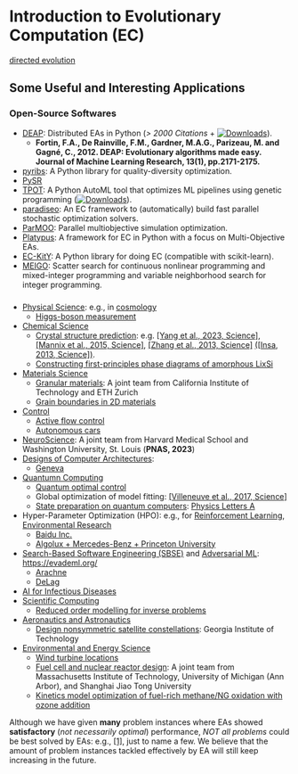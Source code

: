 # Introduction to Evolutionary Computation (EC)

[directed evolution](https://iopscience.iop.org/article/10.1088/2632-2153/accacd)

## Some Useful and Interesting Applications

### Open-Source Softwares

* [DEAP](https://github.com/deap/deap): Distributed EAs in Python (*> 2000 Citations* + [![Downloads](https://static.pepy.tech/badge/deap)](https://pepy.tech/project/deap)).
  * **Fortin, F.A., De Rainville, F.M., Gardner, M.A.G., Parizeau, M. and Gagné, C., 2012. DEAP: Evolutionary algorithms made easy. Journal of Machine Learning Research, 13(1), pp.2171-2175.**
* [pyribs](https://github.com/icaros-usc/pyribs): A Python library for quality-diversity optimization.
* [PySR]()
* [TPOT](https://github.com/EpistasisLab/tpot): A Python AutoML tool that optimizes ML pipelines using genetic programming ([![Downloads](https://static.pepy.tech/badge/tpot)](https://pepy.tech/project/tpot)).
* [paradiseo](https://github.com/nojhan/paradiseo): An EC framework to (automatically) build fast parallel stochastic optimization solvers.
* [ParMOO](https://joss.theoj.org/papers/10.21105/joss.04468.pdf): Parallel multiobjective simulation optimization.
* [Platypus](https://github.com/Project-Platypus/Platypus): A framework for EC in Python with a focus on Multi-Objective EAs.
* [EC-KitY](https://www.sciencedirect.com/science/article/pii/S2352711023000778): A Python library for doing EC (compatible with scikit-learn).
* [MEIGO](https://bmcbioinformatics.biomedcentral.com/articles/10.1186/1471-2105-15-136): Scatter search for continuous nonlinear programming and mixed-integer programming and variable neighborhood search for integer programming.

###

* [Physical Science](): e.g., in [cosmology](https://journals.aps.org/prd/abstract/10.1103/PhysRevD.107.043509)
  * [Higgs-boson measurement](https://arxiv.org/pdf/2303.12018.pdf)
* [Chemical Science]()
  * [Crystal structure prediction](https://pubs.aip.org/aip/jcp/article-abstract/124/24/244704/567275/Crystal-structure-prediction-using-ab-initio): e.g. [[Yang et al., 2023, Science]](https://www.science.org/doi/full/10.1126/science.abm5134), [[Mannix et al., 2015, Science]](https://www.science.org/doi/full/10.1126/science.aad1080), [[Zhang et al., 2013, Science]](https://www.science.org/doi/10.1126/science.1244989) [([Insa, 2013, Science])](https://www.science.org/doi/10.1126/science.1247699).
  * [Constructing first-principles phase diagrams of amorphous LixSi](https://pubs.aip.org/aip/jcp/article/148/24/241711/960040)
* [Materials Science]()
  * [Granular materials](https://link.springer.com/article/10.1007/s10035-022-01282-y): A joint team from California Institute of Technology and ETH Zurich
  * [Grain boundaries in 2D materials](https://pubs.acs.org/doi/full/10.1021/acsami.3c01161)
* [Control](https://evotorch.ai/)
  * [Active flow control](https://www.cambridge.org/core/journals/journal-of-fluid-mechanics/article/abs/comparative-analysis-of-machine-learning-methods-for-active-flow-control/DF06699ACFFCCD1B5778ED63DFDADCFF)
  * [Autonomous cars](https://www.sciencedirect.com/science/article/pii/S0743731522002507)
* [NeuroScience](https://www.pnas.org/doi/abs/10.1073/pnas.2213034120): A joint team from Harvard Medical School and Washington University, St. Louis (**PNAS, 2023**)
* [Designs of Computer Architectures](https://dl.acm.org/doi/10.1145/3579371.3589049):
  * [Geneva](https://link.springer.com/article/10.1007/s41781-023-00098-6)
* [Quantumn Computing]()
  * [Quantum optimal control](https://www.sciencedirect.com/science/article/pii/S0010465523001273)
  * Global optimization of model fitting: [[Villeneuve et al., 2017, Science]](https://www.science.org/doi/full/10.1126/science.aam8393)
  * [State preparation on quantum computers](https://www.nature.com/articles/s41598-023-37767-w): [Physics Letters A](https://www.sciencedirect.com/science/article/pii/S0375960123002402)
* Hyper-Parameter Optimization (HPO): e.g., for [Reinforcement Learning](https://openreview.net/forum?id=0Vm8Ghcxmp), [Environmental Research](https://pubs.acs.org/doi/full/10.1021/acs.est.3c00026)
  * [Baidu Inc.](https://assets.researchsquare.com/files/rs-2408527/v1_covered.pdf?c=1673942367)
  * [Algolux + Mercedes-Benz + Princeton University](https://openaccess.thecvf.com/content/CVPR2023/papers/Goudreault_LiDAR-in-the-Loop_Hyperparameter_Optimization_CVPR_2023_paper.pdf)
* [Search-Based Software Engineering (SBSE)](https://dl.acm.org/doi/abs/10.1145/3514233) and [Adversarial ML](https://dl.acm.org/doi/10.1145/3134599): https://evademl.org/
  * [Arachne](https://dl.acm.org/doi/10.1145/3563210)
  * [DeLag](https://ieeexplore.ieee.org/abstract/document/10098585)
* [AI for Infectious Diseases](https://www.science.org/doi/full/10.1126/science.adh1114)
* [Scientific Computing]()
  * [Reduced order modelling for inverse problems](https://link.springer.com/article/10.1007/s10915-023-02142-4)
* [Aeronautics and Astronautics]()
  * [Design nonsymmetric satellite constellations](https://arc.aiaa.org/doi/full/10.2514/1.A35515): Georgia Institute of Technology
* [Environmental and Energy Science]()
  * [Wind turbine locations](https://www.sciencedirect.com/science/article/pii/S1462901123000497)
  * [Fuel cell and nuclear reactor design](https://www.sciencedirect.com/science/article/pii/S0029549323002728): A joint team from Massachusetts Institute of Technology, University of Michigan (Ann Arbor), and  Shanghai Jiao Tong University
  * [Kinetics model optimization of fuel-rich methane/NG oxidation with ozone addition](https://www.sciencedirect.com/science/article/pii/S2666352X23000468)

Although we have given **many** problem instances where EAs showed **satisfactory** (*not necessarily optimal*) performance, *NOT all problems* could be best solved by EAs: e.g., [[1]](https://www.sciencedirect.com/science/article/pii/S2590238522006622), just to name a few. We believe that the amount of problem instances tackled effectively by EA will still keep increasing in the future.
